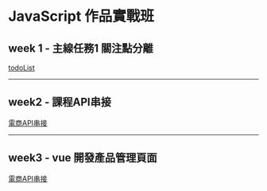 # JavaScript 作品實戰班

## week 1 - **主線任務1 關注點分離**
[todoList](https://tzuyi00.github.io/hx-js-training/todoList)

---
## week2  - **課程API串接**
[電商API串接](https://tzuyi00.github.io/hx-js-training/APIconnect)

---
## week3  - **vue 開發產品管理頁面**
[電商API串接](https://tzuyi00.github.io/hx-js-training/w3-backend)
